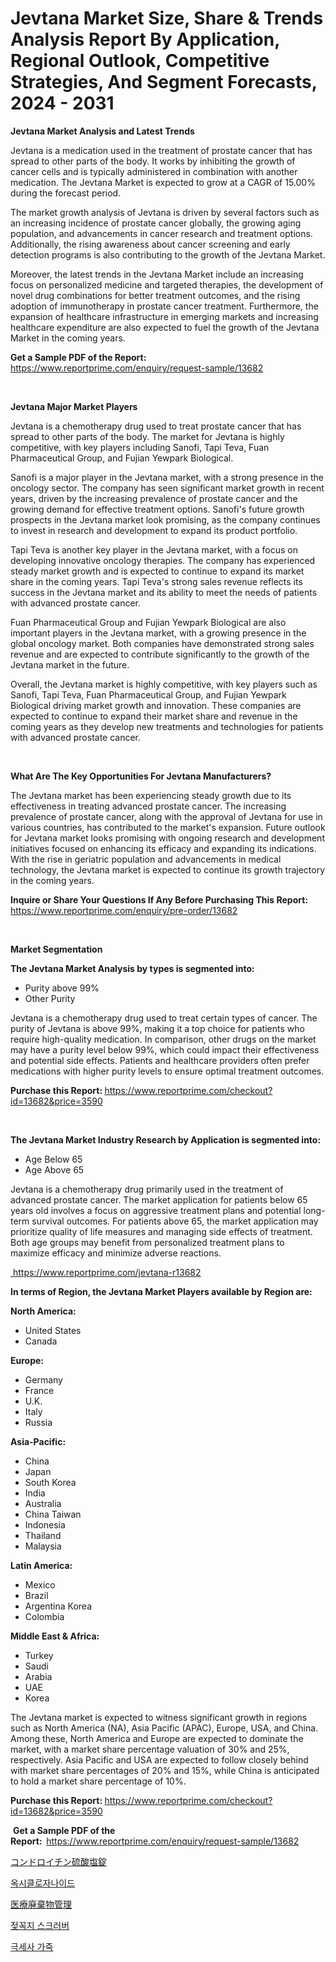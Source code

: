 <p><h1>Jevtana Market Size, Share & Trends Analysis Report By Application, Regional Outlook, Competitive Strategies, And Segment Forecasts, 2024 - 2031</h1></p><p><strong>Jevtana Market Analysis and Latest Trends</strong></p>
<p><p>Jevtana is a medication used in the treatment of prostate cancer that has spread to other parts of the body. It works by inhibiting the growth of cancer cells and is typically administered in combination with another medication. The Jevtana Market is expected to grow at a CAGR of 15.00% during the forecast period.</p><p>The market growth analysis of Jevtana is driven by several factors such as an increasing incidence of prostate cancer globally, the growing aging population, and advancements in cancer research and treatment options. Additionally, the rising awareness about cancer screening and early detection programs is also contributing to the growth of the Jevtana Market.</p><p>Moreover, the latest trends in the Jevtana Market include an increasing focus on personalized medicine and targeted therapies, the development of novel drug combinations for better treatment outcomes, and the rising adoption of immunotherapy in prostate cancer treatment. Furthermore, the expansion of healthcare infrastructure in emerging markets and increasing healthcare expenditure are also expected to fuel the growth of the Jevtana Market in the coming years.</p></p>
<p><strong>Get a Sample PDF of the Report:&nbsp;</strong> <a href="https://www.reportprime.com/enquiry/request-sample/13682">https://www.reportprime.com/enquiry/request-sample/13682</a></p>
<p>&nbsp;</p>
<p><strong>Jevtana Major Market Players</strong></p>
<p><p>Jevtana is a chemotherapy drug used to treat prostate cancer that has spread to other parts of the body. The market for Jevtana is highly competitive, with key players including Sanofi, Tapi Teva, Fuan Pharmaceutical Group, and Fujian Yewpark Biological.</p><p>Sanofi is a major player in the Jevtana market, with a strong presence in the oncology sector. The company has seen significant market growth in recent years, driven by the increasing prevalence of prostate cancer and the growing demand for effective treatment options. Sanofi's future growth prospects in the Jevtana market look promising, as the company continues to invest in research and development to expand its product portfolio.</p><p>Tapi Teva is another key player in the Jevtana market, with a focus on developing innovative oncology therapies. The company has experienced steady market growth and is expected to continue to expand its market share in the coming years. Tapi Teva's strong sales revenue reflects its success in the Jevtana market and its ability to meet the needs of patients with advanced prostate cancer.</p><p>Fuan Pharmaceutical Group and Fujian Yewpark Biological are also important players in the Jevtana market, with a growing presence in the global oncology market. Both companies have demonstrated strong sales revenue and are expected to contribute significantly to the growth of the Jevtana market in the future.</p><p>Overall, the Jevtana market is highly competitive, with key players such as Sanofi, Tapi Teva, Fuan Pharmaceutical Group, and Fujian Yewpark Biological driving market growth and innovation. These companies are expected to continue to expand their market share and revenue in the coming years as they develop new treatments and technologies for patients with advanced prostate cancer.</p></p>
<p>&nbsp;</p>
<p><strong>What Are The Key Opportunities For Jevtana Manufacturers?</strong></p>
<p><p>The Jevtana market has been experiencing steady growth due to its effectiveness in treating advanced prostate cancer. The increasing prevalence of prostate cancer, along with the approval of Jevtana for use in various countries, has contributed to the market's expansion. Future outlook for Jevtana market looks promising with ongoing research and development initiatives focused on enhancing its efficacy and expanding its indications. With the rise in geriatric population and advancements in medical technology, the Jevtana market is expected to continue its growth trajectory in the coming years.</p></p>
<p><strong>Inquire or Share Your Questions If Any Before Purchasing This Report:</strong> <a href="https://www.reportprime.com/enquiry/pre-order/13682">https://www.reportprime.com/enquiry/pre-order/13682</a></p>
<p>&nbsp;</p>
<p><strong>Market Segmentation</strong></p>
<p><strong>The Jevtana Market Analysis by types is segmented into:</strong></p>
<p><ul><li>Purity above 99%</li><li>Other Purity</li></ul></p>
<p><p>Jevtana is a chemotherapy drug used to treat certain types of cancer. The purity of Jevtana is above 99%, making it a top choice for patients who require high-quality medication. In comparison, other drugs on the market may have a purity level below 99%, which could impact their effectiveness and potential side effects. Patients and healthcare providers often prefer medications with higher purity levels to ensure optimal treatment outcomes.</p></p>
<p><strong>Purchase this Report:&nbsp;</strong><a href="https://www.reportprime.com/checkout?id=13682&price=3590">https://www.reportprime.com/checkout?id=13682&price=3590</a></p>
<p>&nbsp;</p>
<p><strong>The Jevtana Market Industry Research by Application is segmented into:</strong></p>
<p><ul><li>Age Below 65</li><li>Age Above 65</li></ul></p>
<p><p>Jevtana is a chemotherapy drug primarily used in the treatment of advanced prostate cancer. The market application for patients below 65 years old involves a focus on aggressive treatment plans and potential long-term survival outcomes. For patients above 65, the market application may prioritize quality of life measures and managing side effects of treatment. Both age groups may benefit from personalized treatment plans to maximize efficacy and minimize adverse reactions.</p></p>
<p><a href="https://www.reportprime.com/jevtana-r13682">&nbsp;https://www.reportprime.com/jevtana-r13682</a></p>
<p><strong>In terms of Region, the Jevtana Market Players available by Region are:</strong></p>
<p>
    <p> <strong> North America: </strong>
        <ul>
            <li>United States</li>
            <li>Canada</li>
        </ul>
        </p> 
    <p> <strong> Europe: </strong>
        <ul>
            <li>Germany</li>
            <li>France</li>
            <li>U.K.</li>
            <li>Italy</li>
            <li>Russia</li>
        </ul>
        </p> 
    <p> <strong> Asia-Pacific: </strong>
        <ul>
            <li>China</li>
            <li>Japan</li>
            <li>South Korea</li>
            <li>India</li>
            <li>Australia</li>
            <li>China Taiwan</li>
            <li>Indonesia</li>
            <li>Thailand</li>
            <li>Malaysia</li>
        </ul>
        </p> 
    <p> <strong> Latin America: </strong>
        <ul>
            <li>Mexico</li>
            <li>Brazil</li>
            <li>Argentina Korea</li>
            <li>Colombia</li>
        </ul>
        </p> 
    <p> <strong> Middle East & Africa: </strong>
        <ul>
            <li>Turkey</li>
            <li>Saudi</li>
            <li>Arabia</li>
            <li>UAE</li>
            <li>Korea</li>
        </ul>
    </p>
    </p>
<p><p>The Jevtana market is expected to witness significant growth in regions such as North America (NA), Asia Pacific (APAC), Europe, USA, and China. Among these, North America and Europe are expected to dominate the market, with a market share percentage valuation of 30% and 25%, respectively. Asia Pacific and USA are expected to follow closely behind with market share percentages of 20% and 15%, while China is anticipated to hold a market share percentage of 10%.</p></p>
<p><strong>Purchase this Report: </strong><a href="https://www.reportprime.com/checkout?id=13682&price=3590">https://www.reportprime.com/checkout?id=13682&price=3590</a></p>
<p>&nbsp;<strong>Get a Sample PDF of the Report:&nbsp;&nbsp;</strong><a href="https://www.reportprime.com/enquiry/request-sample/13682">https://www.reportprime.com/enquiry/request-sample/13682</a></p>
<p><strong></strong></p>
<p><p><a href="https://medium.com/@kingmsvie/%E3%82%B3%E3%83%B3%E3%83%89%E3%83%AD%E3%82%A4%E3%83%81%E3%83%B3%E7%A1%AB%E9%85%B8%E9%8C%A0%E5%B8%82%E5%A0%B4-%E5%B8%82%E5%A0%B4%E3%81%AEcagr-%E5%B8%82%E5%A0%B4%E5%8B%95%E5%90%91-%E6%88%90%E9%95%B7%E6%88%A6%E7%95%A5%E3%81%AB%E5%AF%BE%E3%81%99%E3%82%8B%E6%B4%9E%E5%AF%9F-6c629491327c">コンドロイチン硫酸塩錠</a></p><p><a href="https://medium.com/@kennyaniel5/%EC%98%A5%EC%8B%9C%ED%81%B4%EB%A1%9C%EC%9E%90%EB%8B%88%EB%93%9C-%EC%8B%9C%EC%9E%A5-%EC%8B%9C%EC%9E%A5-%EC%A0%90%EC%9C%A0%EC%9C%A8-%EC%8B%9C%EC%9E%A5-%EB%8F%99%ED%96%A5-%EA%B7%B8%EB%A6%AC%EA%B3%A0-%EB%AF%B8%EB%9E%98-%EC%84%B1%EC%9E%A5-%ED%83%90%EC%83%89-5ea882a804b5">옥시클로자나이드</a></p><p><a href="https://medium.com/@linabernier2023/%E5%81%A5%E5%BA%B7%E3%82%B1%E3%82%A2%E5%BB%83%E6%A3%84%E7%89%A9%E7%AE%A1%E7%90%86%E5%B8%82%E5%A0%B4%E3%83%AC%E3%83%9D%E3%83%BC%E3%83%88%E3%81%AF-%E3%81%93%E3%81%AE%E5%B8%82%E5%A0%B4%E3%81%AE%E6%9C%80%E6%96%B0%E3%81%AE%E3%83%88%E3%83%AC%E3%83%B3%E3%83%89%E3%82%84%E6%88%90%E9%95%B7%E6%A9%9F%E4%BC%9A%E3%82%92%E6%98%8E%E3%82%89%E3%81%8B%E3%81%AB%E3%81%99%E3%82%8B-a8175c565c3a">医療廃棄物管理</a></p><p><a href="https://github.com/bvubpqd5241630/Market-Research-Report-List-1/blob/main/571420622695.md">젖꼭지 스크러버</a></p><p><a href="https://medium.com/@verniemorar2023/%EB%A7%88%EC%9D%B4%ED%81%AC%EB%A1%9C%ED%8C%8C%EC%9D%B4%EB%B2%84-%EA%B0%80%EC%A3%BD-%EC%8B%9C%EC%9E%A5%EC%9D%80-%EC%8B%9C%EC%9E%A5-%EC%A0%90%EC%9C%A0%EC%9C%A8-%EC%8B%9C%EC%9E%A5-%ED%8A%B8%EB%A0%8C%EB%93%9C-%EB%B0%8F-%EC%8B%9C%EC%9E%A5-%EC%84%B1%EC%9E%A5%EA%B3%BC-%EA%B4%80%EB%A0%A8%EB%90%9C-%EC%A0%95%EB%B3%B4%EB%A5%BC-%EC%A0%9C%EA%B3%B5%ED%95%A9%EB%8B%88%EB%8B%A4-8d7a53f3b6e3">극세사 가죽</a></p></p>